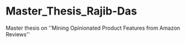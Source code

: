 # Master_Thesis_Rajib-Das
Master thesis on ''Mining Opinionated Product Features from Amazon Reviews''
